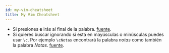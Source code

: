 ```yaml
---
id: my-vim-cheatsheet
title: My Vim Cheatsheet
---
```


- Si presiones **e** irás al final de la palabra. [fuente](https://hea-www.harvard.edu/~fine/Tech/vi.html).
- Si quieres buscar ignorando si está en mayúsculas o minúsculas puedes usar `\c`. Por ejemplo `\cNotas` encontrará la palabra _notas_ como también la palabra _Notas_. [fuente](https://stackoverflow.com/questions/2287440/how-to-do-case-insensitive-search-in-vim).
